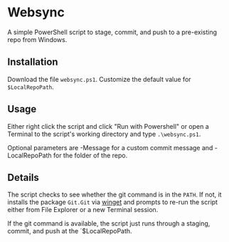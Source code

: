 # Websync

A simple PowerShell script to stage, commit, and push to a pre-existing repo from Windows.

## Installation

Download the file `websync.ps1`.  Customize the default value for `$LocalRepoPath`.

## Usage

Either right click the script and click "Run with Powershell" or open a Terminal to the script's working directory and type `.\websync.ps1`.

Optional parameters are -Message for a custom commit message and -LocalRepoPath for the folder of the repo.

## Details

The script checks to see whether the git command is in the `PATH`.  If not, it installs the package `Git.Git` via [winget](https://learn.microsoft.com/en-us/windows/package-manager/winget) and prompts to re-run the script either from File Explorer or a new Terminal session.

If the git command is available, the script just runs through a staging, commit, and push at the `$LocalRepoPath.
